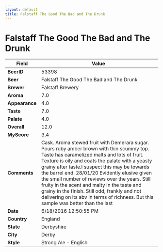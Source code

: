 ```yaml
---
layout: default
title: Falstaff The Good The Bad and The Drunk
---
```


# Falstaff The Good The Bad and The Drunk

| Field         | Value     |
|---------------|-----------|
| **BeerID** | 53398 |
| **Beer** | Falstaff The Good The Bad and The Drunk |
| **Brewer** | Falstaff Brewery |
| **Aroma** | 7.0 |
| **Appearance** | 4.0 |
| **Taste** | 7.0 |
| **Palate** | 4.0 |
| **Overall** | 12.0 |
| **MyScore** | 3.4 |
| **Comments** | Cask. Aroma stewed fruit with Demerara sugar. Pours ruby amber brown with thin scummy top. Taste has caramelized malts and lots of fruit. Texture is oily and coats the palate with a yeasty grainy after taste.I suspect this may be towards the barrel end. 28/01/20 Evidently elusive given the small number of reviews over the years. Still fruity in the scent and malty in the taste and grainy in the finish. Still odd, frankly and not delivering on its abv in terms of richness. But this sample was better than the last |
| **Date** | 6/18/2016 12:50:55 PM |
| **Country** | England |
| **State** | Derbyshire |
| **City** | Derby |
| **Style** | Strong Ale - English |

